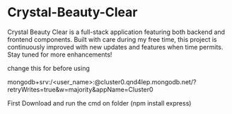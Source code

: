 # Crystal-Beauty-Clear
Crystal Beauty Clear is a full-stack application featuring both backend and frontend components. Built with care during my free time, this project is continuously improved with new updates and features when time permits. Stay tuned for more enhancements!


change this for before using

mongodb+srv:/<user_name>:<password>@cluster0.qnd4lep.mongodb.net/?retryWrites=true&w=majority&appName=Cluster0


First Download and run the cmd on folder (npm install express)
